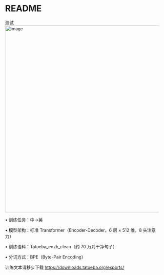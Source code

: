 # README
测试
<img width="1362" height="613" alt="image" src="https://github.com/user-attachments/assets/347b1b8d-8dca-4b56-afa7-c804053318b9" />

• 训练任务：中→英 

• 模型架构：标准 Transformer（Encoder-Decoder，6 层 × 512 维，8 头注意力）

• 训练语料：Tatoeba_enzh_clean（约 70 万对干净句子）

• 分词方式：BPE（Byte-Pair Encoding）

训练文本请移步下载
https://downloads.tatoeba.org/exports/
